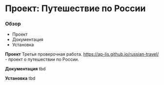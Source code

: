 # Проект: Путешествие по России

### Обзор
* Проект
* Документация
* Установка

**Проект**
Третья проверочная работа.
https://ap-lis.github.io/russian-travel/ - проект о путешествии по России.


**Документация**
tbd

**Установка**
tbd